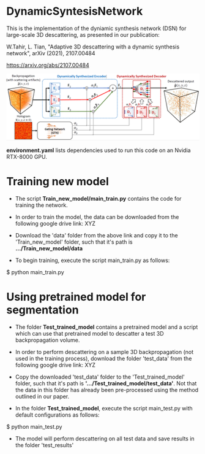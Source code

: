 # DynamicSyntesisNetwork

This is the implementation of the dyniamic synthesis network (DSN) for large-scale 3D descattering, as presented in our publication:

W.Tahir, L. Tian, "Adaptive 3D descattering with a dynamic synthesis network", arXiv (2021), 2107.00484

https://arxiv.org/abs/2107.00484


![DSN Schematic](DSN_schematic.PNG)

**environment.yaml** lists dependencies used to run this code on an Nvidia RTX-8000 GPU.


# Training new model
* The script **Train_new_model/main_train.py** contains the code for training the network. 

* In order to train the model, the data can be downloaded from the following google drive link:
XYZ

* Download the 'data' folder from the above link and copy it to the 'Train_new_model' folder, such that it's path is **.../Train_new_model/data**

* To begin training, execute the script main_train.py as follows:

$ python main_train.py

# Using pretrained model for segmentation
* The folder **Test_trained_model** contains a pretrained model and a script which can use that pretrained model to descatter a test 3D backpropagation volume. 
 
* In order to perform descattering on a sample 3D backpropagation (not used in the training process), download the folder 'test_data' from the following google drive link:
XYZ

* Copy the downloaded 'test_data' folder to the 'Test_trained_model' folder, such that it's path is **'.../Test_trained_model/test_data'**. Not that the data in this folder has already been pre-processed using the method outlined in our paper.

* In the folder **Test_trained_model**, execute the script main_test.py with default configurations as follows:

$ python main_test.py

* The model will perform descattering on all test data and save results in the folder 'test_results'



